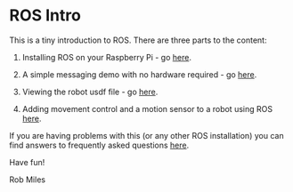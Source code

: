 # ROS Intro

This is a tiny introduction to ROS. There are three parts to the content:

1. Installing ROS on your Raspberry Pi - go [here](./Installation).

1. A simple messaging demo with no hardware required - go [here](./MessageDemo).

1. Viewing the robot usdf file - go [here](./UrdfDemo/).

1. Adding movement control and a motion sensor to a robot using ROS [here](./MovementDemo).

If you are having problems with this (or any other ROS installation) you can find answers to frequently asked questions [here](./FAQ).

Have fun!

Rob Miles